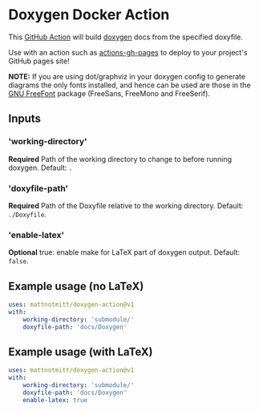 # Doxygen Docker Action
This [GitHub Action](https://github.com/features/actions) will build [doxygen](http://doxygen.nl/) docs from the specified doxyfile.

Use with an action such as [actions-gh-pages](https://github.com/peaceiris/actions-gh-pages) to deploy to your project's GitHub pages site!

**NOTE:** If you are using dot/graphviz in your doxygen config to generate diagrams the only fonts installed, and hence can be used are those in the [GNU FreeFont](https://www.gnu.org/software/freefont/) package (FreeSans, FreeMono and FreeSerif).

## Inputs
### 'working-directory'
**Required** Path of the working directory to change to before running doxygen. Default: `.`
### 'doxyfile-path'
**Required** Path of the Doxyfile relative to the working directory. Default: `./Doxyfile`.
### 'enable-latex'
**Optional** true: enable make for LaTeX part of doxygen output. Default: `false`.

## Example usage (no LaTeX)
```yaml
uses: mattnotmitt/doxygen-action@v1
with:
    working-directory: 'submodule/'
    doxyfile-path: 'docs/Doxygen'
```

## Example usage (with LaTeX)
```yaml
uses: mattnotmitt/doxygen-action@v1
with:
    working-directory: 'submodule/'
    doxyfile-path: 'docs/Doxygen'
    enable-latex: true
```
